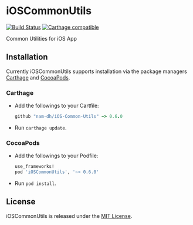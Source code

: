 # iOSCommonUtils 
[![Build Status](https://travis-ci.com/nam-dh/iOS-Common-Utils.svg?branch=master)](https://travis-ci.com/nam-dh/iOS-Common-Utils) [![Carthage compatible](https://img.shields.io/badge/Carthage-compatible-4BC51D.svg?style=flat)](https://github.com/Carthage/Carthage)  

Common Utilities for iOS App

## Installation

Currently iOSCommonUtils supports installation via the package managers [Carthage](https://github.com/Carthage/Carthage) and [CocoaPods](https://cocoapods.org/).

### Carthage

- Add the followings to your Cartfile:
    ```ruby
    github "nam-dh/iOS-Common-Utils" ~> 0.6.0
    ```
- Run `carthage update`.


### CocoaPods

- Add the followings to your Podfile:
    ```ruby
    use_frameworks!
    pod 'iOSCommonUtils', '~> 0.6.0'
    ```
- Run `pod install`.

## License

iOSCommonUtils is released under the [MIT License](LICENSE.md).
